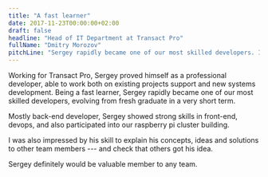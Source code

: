 ```yaml
---
title: "A fast learner"
date: 2017-11-23T00:00:00+02:00
draft: false
headline: "Head of IT Department at Transact Pro"
fullName: "Dmitry Morozov"
pitchLine: "Sergey rapidly became one of our most skilled developers. I was also impressed by his skill to explain his concepts, ideas and solutions to other team members."
---
```


Working for Transact Pro, Sergey proved himself as a professional developer, able to work both on existing projects support and new systems development. Being a fast learner, Sergey rapidly became one of our most skilled developers, evolving from fresh graduate in a very short term.

Mostly back-end developer, Sergey showed strong skills in front-end, devops, and also participated into our raspberry pi cluster building.

I was also impressed by his skill to explain his concepts, ideas and solutions to other team members --- and check that others got his idea.

Sergey definitely would be valuable member to any team.
